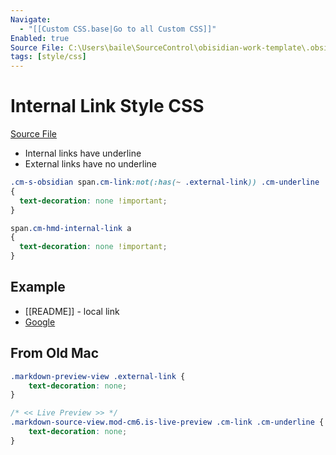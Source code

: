```yaml
---
Navigate:
  - "[[Custom CSS.base|Go to all Custom CSS]]"
Enabled: true
Source File: C:\Users\baile\SourceControl\obisidian-work-template\.obsidian\snippets\internal_link_style.css
tags: [style/css]
---
```

# Internal Link Style CSS

[Source File](file:///C:/Users/baile/SourceControl/obisidian-work-template/.obsidian/snippets/remove_link_underline.css)

- Internal links have underline
- External links have no underline

```css
.cm-s-obsidian span.cm-link:not(:has(~ .external-link)) .cm-underline
{
  text-decoration: none !important;
}

span.cm-hmd-internal-link a
{
  text-decoration: none !important;
}
```

## Example

- [[README]] - local link
- [Google](https://www.google.com)

## From Old Mac

```css
.markdown-preview-view .external-link {
    text-decoration: none;
}

/* << Live Preview >> */
.markdown-source-view.mod-cm6.is-live-preview .cm-link .cm-underline {
    text-decoration: none;
}
```
